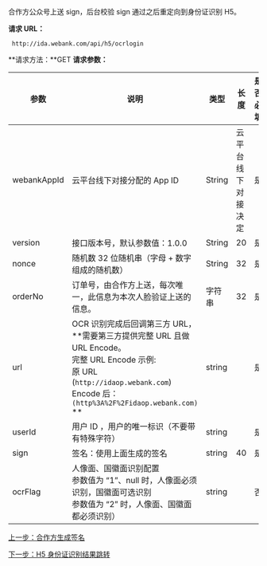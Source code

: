 合作方公众号上送 sign，后台校验 sign 通过之后重定向到身份证识别 H5。

**请求 URL：**

```
 http://ida.webank.com/api/h5/ocrlogin
```

**请求方法：**GET
**请求参数：**

| 参数          | 说明                                       | 类型     | 长度        | 是否必填 |
| ----------- | ---------------------------------------- | ------ | --------- | ---- |
| webankAppId | 云平台线下对接分配的 App ID                        | String | 云平台线下对接决定 | 是    |
| version     | 接口版本号，默认参数值：1.0.0                        | String | 20        | 是    |
| nonce       | 随机数 32 位随机串（字母 + 数字组成的随机数）               | String | 32        | 是    |
| orderNo     | 订单号，由合作方上送，每次唯一，此信息为本次人脸验证上送的信息。         | 字符串    | 32        | 是    |
| url         | OCR 识别完成后回调第三方 URL，**需要第三方提供完整 URL 且做 URL Encode。<br>完整 URL Encode 示例:<br>原 URL (`http://idaop.webank.com`)<br>Encode 后：<br>`(http%3A%2F%2Fidaop.webank.com)` ** | string |           | 是    |
| userId      | 用户 ID ，用户的唯一标识（不要带有特殊字符）                 | string |           | 是    |
| sign        | 签名：使用上面生成的签名                             | string | 40        | 是    |
| ocrFlag     | 人像面、国徽面识别配置 <br>参数值为 “1”、null 时，人像面必须识别，国徽面可选识别 <br>参数值为 “2” 时，人像面、国徽面都必须识别） | string |           | 否    |



[上一步：合作方生成签名](/document/product/655/13851)

[下一步：H5 身份证识别结果跳转](/document/product/655/13850)